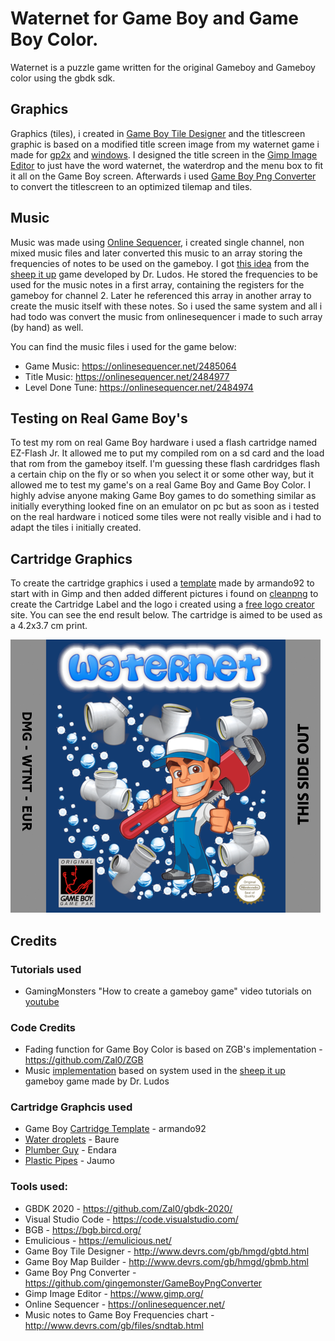 # Waternet for Game Boy and Game Boy Color.
Waternet is a puzzle game written for the original Gameboy and Gameboy color using the gbdk sdk. 

## Graphics 
Graphics (tiles), i created in [Game Boy Tile Designer](http://www.devrs.com/gb/hmgd/gbtd.html) and the titlescreen graphic is based on a modified title screen image from my waternet game i made for [gp2x](https://www.willemssoft.be/index.php?main=5&sub=6&action=productdetails&id=218) and [windows](https://www.willemssoft.be/index.php?main=46&sub=7&action=productdetails&id=220). I designed the title screen in the [Gimp Image Editor](https://www.gimp.org/) to just have the word waternet, the waterdrop and the menu box to fit it all on the Game Boy screen. Afterwards i used [Game Boy Png Converter](https://github.com/gingemonster/GameBoyPngConverter) to convert the titlescreen to an optimized tilemap and tiles. 

## Music
Music was made using [Online Sequencer](https://onlinesequencer.net/), i created single channel, non mixed music files and later converted this music to an array storing the frequencies of notes to be used on the gameboy. I got [this idea](https://www.gamedeveloper.com/programming/making-a-game-boy-game-in-2017-a-quot-sheep-it-up-quot-post-mortem-part-2-2-) from the [sheep it up](https://gamejolt.com/games/sheepitup/267335) game developed by Dr. Ludos. He stored the frequencies to be used for the music notes in a first array, containing the registers for the gameboy for channel 2. Later he referenced this array in another array to create the music itself with these notes. So i used the same system and all i had todo was convert the music from onlinesequencer i made to such array (by hand) as well.

You can find the music files i used for the game below:

* Game Music: https://onlinesequencer.net/2485064
* Title Music: https://onlinesequencer.net/2484977
* Level Done Tune: https://onlinesequencer.net/2484974

## Testing on Real Game Boy's
To test my rom on real Game Boy hardware i used a flash cartridge named EZ-Flash Jr. It allowed me to put my compiled rom on a sd card and the load that rom from the gameboy itself. I'm guessing these flash cardridges flash a certain chip on the fly or so when you select it or some other way, but it allowed me to test my game's on a real Game Boy and Game Boy Color. I highly advise anyone making Game Boy games to do something similar as initially everything looked fine on an emulator on pc but as soon as i tested on the real hardware i noticed some tiles were not really visible and i had to adapt the tiles i initially created.

## Cartridge Graphics
To create the cartridge graphics i used a [template](https://www.deviantart.com/armando92/art/Label-Template-for-Gameboy-Gameboy-Color-Carts-418758475) made by armando92 to start with in Gimp and then added different pictures i found on [cleanpng](https://www.cleanpng.com) to create the Cartridge Label and the logo i created using a [free logo creator](https://www.flamingtext.com/) site. You can see the end result below. The cartridge is aimed to be used as a 4.2x3.7 cm print.

![Waternet Cartridge Image](/images/waternet%20label%204.2%20x%203.7%20cm.png)

## Credits
### Tutorials used
* GamingMonsters "How to create a gameboy game" video tutorials on [youtube](https://www.youtube.com/watch?v=HIsWR_jLdwo&list=PLeEj4c2zF7PaFv5MPYhNAkBGrkx4iPGJo&index=1)

### Code Credits
* Fading function for Game Boy Color is based on ZGB's implementation - https://github.com/Zal0/ZGB
* Music [implementation](https://www.gamedeveloper.com/programming/making-a-game-boy-game-in-2017-a-quot-sheep-it-up-quot-post-mortem-part-2-2-) based on system used in the [sheep it up](https://gamejolt.com/games/sheepitup/267335) gameboy game made by Dr. Ludos

### Cartridge Graphcis used
* Game Boy [Cartridge Template](https://www.deviantart.com/armando92/art/Label-Template-for-Gameboy-Gameboy-Color-Carts-418758475) - armando92
* [Water droplets](https://www.cleanpng.com/png-circle-graphic-design-brand-pattern-cartoon-fine-d-440349/) - Baure
* [Plumber Guy](https://www.cleanpng.com/png-commercial-cleaning-window-cleaner-maid-service-ja-4614244/) - Endara
* [Plastic Pipes](https://www.cleanpng.com/png-piping-and-plumbing-fitting-plastic-pipework-chlor-5780276/) - Jaumo

### Tools used:
* GBDK 2020 - https://github.com/Zal0/gbdk-2020/ 
* Visual Studio Code - https://code.visualstudio.com/
* BGB - https://bgb.bircd.org/
* Emulicious - https://emulicious.net/
* Game Boy Tile Designer - http://www.devrs.com/gb/hmgd/gbtd.html
* Game Boy Map Builder - http://www.devrs.com/gb/hmgd/gbmb.html
* Game Boy Png Converter - https://github.com/gingemonster/GameBoyPngConverter
* Gimp Image Editor - https://www.gimp.org/
* Online Sequencer - https://onlinesequencer.net/
* Music notes to Game Boy Frequencies chart - http://www.devrs.com/gb/files/sndtab.html
